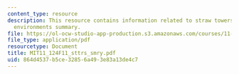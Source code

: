 ```yaml
---
content_type: resource
description: This resource contains information related to straw towers and learning
  environments summary.
file: https://ol-ocw-studio-app-production.s3.amazonaws.com/courses/11-124-introduction-to-education-looking-forward-and-looking-back-on-education-fall-2011/864d4537b5ce32856a493e83a13de4c7_MIT11_124F11_sttrs_smry.pdf
file_type: application/pdf
resourcetype: Document
title: MIT11_124F11_sttrs_smry.pdf
uid: 864d4537-b5ce-3285-6a49-3e83a13de4c7
---
```


